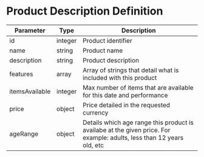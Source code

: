 # Product Description Definition

| Parameter      | Type    | Description                                                                                                           |
|----------------|---------|-----------------------------------------------------------------------------------------------------------------------|
| id             | integer | Product identifier                                                                                                    |
| name           | string  | Product name                                                                                                          |
| description    | string  | Product description                                                                                                   |
| features       | array   | Array of strings that detail what is included with this product                                                       |
| itemsAvailable | integer | Max number of items that are available for this date and performance                                                  |
| price          | object  | Price detailed in the requested currency                                                                              |
| ageRange       | object  | Details which age range this product is availabe at the given price. For example: adults, less than 12 years old, etc |